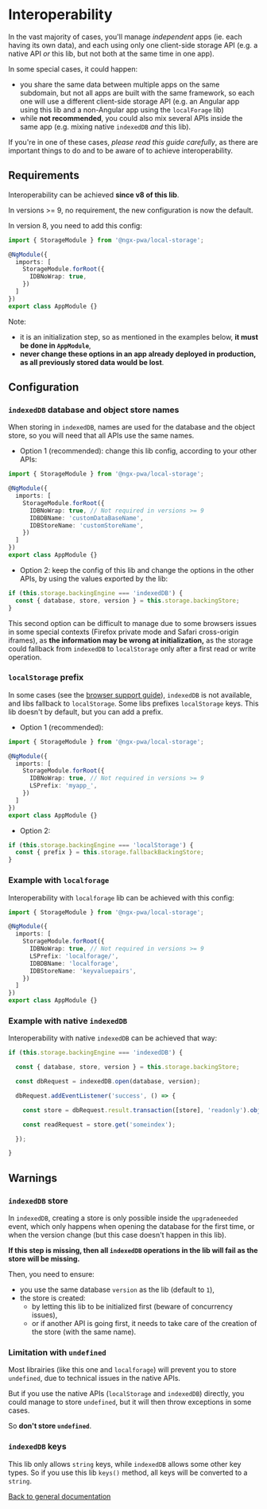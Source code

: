 # Interoperability

In the vast majority of cases, you'll manage *independent* apps (ie. each having its own data),
and each using only one client-side storage API
(e.g. a native API *or* this lib, but not both at the same time in one app).

In some special cases, it could happen:
- you share the same data between multiple apps on the same subdomain,
but not all apps are built with the same framework, so each one will use a different client-side storage API
(e.g. an Angular app using this lib and a non-Angular app using the `localForage` lib)
- while **not recommended**, you could also mix several APIs inside the same app
(e.g. mixing native `indexedDB` *and* this lib).

If you're in one of these cases, *please read this guide carefully*,
as there are important things to do and to be aware of to achieve interoperability.

## Requirements

Interoperability can be achieved **since v8 of this lib**.

In versions >= 9, no requirement, the new configuration is now the default.

In version 8, you need to add this config:

```ts
import { StorageModule } from '@ngx-pwa/local-storage';

@NgModule({
  imports: [
    StorageModule.forRoot({
      IDBNoWrap: true,
    })
  ]
})
export class AppModule {}
```

Note:
- it is an initialization step, so as mentioned in the examples below, **it must be done in `AppModule`**,
- **never change these options in an app already deployed in production, as all previously stored data would be lost**.

## Configuration

### `indexedDB` database and object store names

When storing in `indexedDB`, names are used for the database and the object store,
so you will need that all APIs use the same names.

- Option 1 (recommended): change this lib config, according to your other APIs:

```ts
import { StorageModule } from '@ngx-pwa/local-storage';

@NgModule({
  imports: [
    StorageModule.forRoot({
      IDBNoWrap: true, // Not required in versions >= 9
      IDBDBName: 'customDataBaseName',
      IDBStoreName: 'customStoreName',
    })
  ]
})
export class AppModule {}
```

- Option 2: keep the config of this lib and change the options in the other APIs,
by using the values exported by the lib:

```ts
if (this.storage.backingEngine === 'indexedDB') {
  const { database, store, version } = this.storage.backingStore;
}
```

This second option can be difficult to manage due to some browsers issues in some special contexts
(Firefox private mode and Safari cross-origin iframes),
as **the information may be wrong at initialization,**
as the storage could fallback from `indexedDB` to `localStorage`
only after a first read or write operation.

### `localStorage` prefix

In some cases (see the [browser support guide](./BROWSERS_SUPPORT)),
`indexedDB` is not available, and libs fallback to `localStorage`.
Some libs prefixes `localStorage` keys. This lib doesn't by default,
but you can add a prefix.

- Option 1 (recommended):

```typescript
import { StorageModule } from '@ngx-pwa/local-storage';

@NgModule({
  imports: [
    StorageModule.forRoot({
      IDBNoWrap: true, // Not required in versions >= 9
      LSPrefix: 'myapp_',
    })
  ]
})
export class AppModule {}
```

- Option 2:

```ts
if (this.storage.backingEngine === 'localStorage') {
  const { prefix } = this.storage.fallbackBackingStore;
}
```

### Example with `localforage`

Interoperability with `localforage` lib can be achieved with this config:

```typescript
import { StorageModule } from '@ngx-pwa/local-storage';

@NgModule({
  imports: [
    StorageModule.forRoot({
      IDBNoWrap: true, // Not required in versions >= 9
      LSPrefix: 'localforage/',
      IDBDBName: 'localforage',
      IDBStoreName: 'keyvaluepairs',
    })
  ]
})
export class AppModule {}
```

### Example with native `indexedDB`

Interoperability with native `indexedDB` can be achieved that way:

```ts
if (this.storage.backingEngine === 'indexedDB') {

  const { database, store, version } = this.storage.backingStore;

  const dbRequest = indexedDB.open(database, version);

  dbRequest.addEventListener('success', () => {

    const store = dbRequest.result.transaction([store], 'readonly').objectStore(store);

    const readRequest = store.get('someindex');

  });

}
```

## Warnings

### `indexedDB` store

In `indexedDB`, creating a store is only possible inside the `upgradeneeded` event,
which only happens when opening the database for the first time,
or when the version change (but this case doesn't happen in this lib).

**If this step is missing, then all `indexedDB` operations in the lib will fail as the store will be missing.**

Then, you need to ensure:
- you use the same database `version` as the lib (default to `1`),
- the store is created:
  - by letting this lib to be initialized first (beware of concurrency issues),
  - or if another API is going first, it needs to take care of the creation of the store (with the same name).

### Limitation with `undefined`

Most librairies (like this one and `localforage`) will prevent you to store `undefined`,
due to technical issues in the native APIs.

But if you use the native APIs (`localStorage` and `indexedDB`) directly,
you could manage to store `undefined`, but it will then throw exceptions in some cases.

So **don't store `undefined`**.

### `indexedDB` keys

This lib only allows `string` keys, while `indexedDB` allows some other key types.
So if you use this lib `keys()` method, all keys will be converted to a `string`.

[Back to general documentation](../README.md)
